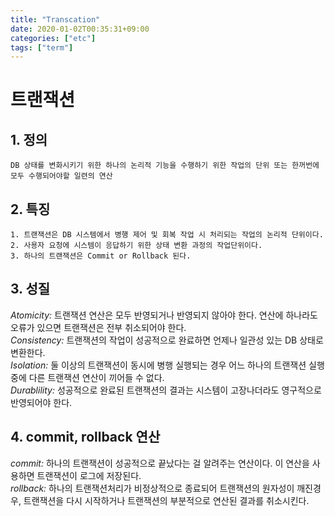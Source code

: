 ```yaml
---
title: "Transcation"
date: 2020-01-02T00:35:31+09:00
categories: ["etc"]
tags: ["term"]
---
```

# 트랜잭션

## 1. 정의
    DB 상태를 변화시키기 위한 하나의 논리적 기능을 수행하기 위한 작업의 단위 또는 한꺼번에 모두 수행되어야할 일련의 연산

## 2. 특징
    1. 트랜잭션은 DB 시스템에서 병행 제어 및 회복 작업 시 처리되는 작업의 논리적 단위이다.
    2. 사용자 요청에 시스템이 응답하기 위한 상태 변환 과정의 작업단위이다.
    3. 하나의 트랜잭션은 Commit or Rollback 된다.

## 3. 성질
*Atomicity:* 트랜잭션 연산은 모두 반영되거나 반영되지 않아야 한다. 연산에 하나라도 오류가 있으면
트랜잭션은 전부 취소되어야 한다.\
*Consistency:* 트랜잭션의 작업이 성공적으로 완료하면 언제나 일관성 있는 DB 상태로 변환한다. \
*Isolation:* 둘 이상의 트랜잭션이 동시에 병행 실행되는 경우 어느 하나의 트랜잭션 실행중에 다른 트랜잭션 연산이 끼어들 수 없다. \
*Durablility:* 성공적으로 완료된 트랜잭션의 결과는 시스템이 고장나더라도 영구적으로 반영되어야 한다.

## 4. commit, rollback 연산
*commit:* 하나의 트랜잭션이 성공적으로 끝났다는 걸 알려주는 연산이다. 이 연산을 사용하면 트랜잭션이 로그에 저장된다. \
*rollback:* 하나의 트랜잭션처리가 비정상적으로 종료되어 트랜잭션의 원자성이 깨진경우, 트랜잭션을 다시 시작하거나 트랜잭션의 부분적으로 연산된 결과를 취소시킨다.